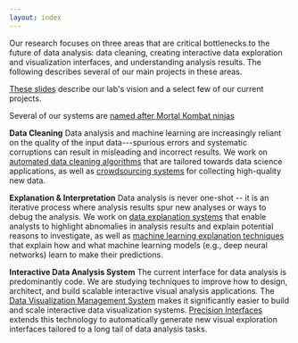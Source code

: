 ```yaml
---
layout: index
---
```


Our research focuses on three areas that are critical bottlenecks to the future of data analysis: data cleaning, creating interactive data exploration and visualization interfaces, and understanding analysis results.  The following describes several of our main projects in these areas.

[These slides](https://www.dropbox.com/s/yauhvxdkv0kna7h/2017-10-midwest-6pp.pdf?dl=0) describe our lab's vision and a select few of our current projects.

Several of our systems are [named after Mortal Kombat ninjas](http://eugenewu.net/ninjas.html)

**Data Cleaning**
Data analysis and machine learning are increasingly reliant on the quality of the input data---spurious errors and systematic corruptions can result in misleading and incorrect results.  We work on [automated data cleaning algorithms](./cleaning) that are tailored towards data science applications, as well as [crowdsourcing systems](./crowdsourcing) for collecting high-quality new data.

**Explanation & Interpretation**
Data analysis is never one-shot -- it is an iterative process where analysis results spur new analyses or ways to debug the analysis.  We work on [data explanation systems](./dbexplain) that enable analysts to highlight abnomalies in analysis results and explain potential reasons to investigate, as well as [machine learning explanation techniques](./mlexplain) that explain how and what machine learning models (e.g., deep neural networks) learn to make their predictions.

**Interactive Data Analysis System**
The current interface for data analysis is predominantly code.   We are studying techniques to improve how to design, architect, and build scalable interactive visual analysis applications.   The [Data Visualization Management System](./dvms) makes it significantly easier to build and scale interactive data visualization systems.  [Precision Interfaces](./precisioninterface) extends this technology to automatically generate new visual exploration interfaces tailored to a long tail of data analysis tasks.

